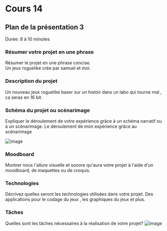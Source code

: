 # Cours 14
## Plan de la présentation 3
Durée: 8 à 10 minutes

### Résumer votre projet en une phrase
Résumer le projet en une phrase concise.   
Un jeux roguelike crée par samuel et moi.
### Description du projet 
Un nouveau jeux roguelike baser sur un histoir dans un labo qui tourne mal , ca seras en 16 bit.
### Schéma du projet ou scénarimage
Expliquer le déroulement de votre expérience grâce à un schéma narratif ou à un scénarimage. 
Le déroulement de mon expérience grâce au scénarimage 

![image](https://user-images.githubusercontent.com/112189383/208158516-a0fc3c1a-4868-490e-9b4a-c2830dbc243c.png)

### Moodboard
Montrer nous l'allure visuelle et sonore qu'aura votre projet à l'aide d'un moodboard, de maquettes ou de croquis. 

### Technologies
Décrivez quelles seront les technologies utilisées dans votre projet. 
Des applications pour le codage du jeux , les graphiques du jeux et plus.
### Tâches
Quelles sont les tâches nécessaires à la réalisation de votre projet? 
![image](https://user-images.githubusercontent.com/112189383/208158426-6690b2af-a9ea-4936-822a-4913f1424f48.png)

